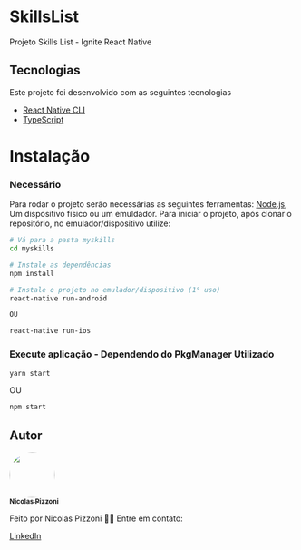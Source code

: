 # SkillsList
Projeto Skills List - Ignite React Native

## Tecnologias
Este projeto foi desenvolvido com as seguintes tecnologias

- [React Native CLI](https://reactnative.dev/)
- [TypeScript](https://www.typescriptlang.org/)

# Instalação
 ### Necessário
 Para rodar o projeto serão necessárias as seguintes ferramentas:
[Node.js](https://nodejs.org/en/), Um dispositivo físico ou um emuldador. Para iniciar o projeto, após clonar o repositório, no emulador/dispositivo utilize:

```bash
# Vá para a pasta myskills
cd myskills

# Instale as dependências
npm install

# Instale o projeto no emulador/dispositivo (1° uso)
react-native run-android

OU

react-native run-ios
```

### Execute aplicação - Dependendo do PkgManager Utilizado
```bash
yarn start
```
OU
```bash
npm start
```


## Autor

<a href="https://github.com/nicolaspizzoni">
 <img src="https://avatars.githubusercontent.com/u/62205786?s=400&u=5e6471cfbd499cf1656beb6a4b7d72b2b674bd5d&v=4" style="width: 80px; height: 80px; border-radius: 40px;" alt=""/>
 <br />
 <sub><b>Nicolas Pizzoni</b></sub>
</a>


Feito por Nicolas Pizzoni 🎃:wave: Entre em contato:

<a href="https://www.linkedin.com/in/nicolas-pizzoni-989b19149/">
  <p>LinkedIn</p>
</a>


